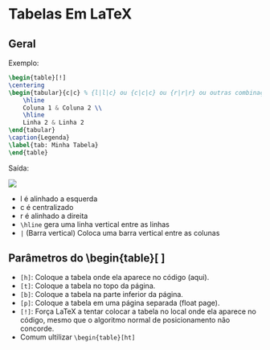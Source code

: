 # Tabelas Em LaTeX
## Geral
Exemplo:
```latex
\begin{table}[!]
\centering
\begin{tabular}{c|c} % {l|l|c} ou {c|c|c} ou {r|r|r} ou outras combinações, | são as barras verticais
	\hline
	Coluna 1 & Coluna 2 \\
	\hline
	Linha 2 & Linha 2
\end{tabular}
\caption{Legenda}
\label{tab: Minha Tabela}
\end{table}
```
Saída:

![](https://i.imgur.com/AP9cCpq.png)

- l é alinhado a esquerda 
- c é centralizado
- r é alinhado a direita
- `\hline` gera uma linha vertical entre as linhas
- `|` (Barra vertical) Coloca uma barra vertical entre as colunas
## Parâmetros do \\begin{table}[ ]

- `[h]`: Coloque a tabela onde ela aparece no código (aqui).
- `[t]`: Coloque a tabela no topo da página.
- `[b]`: Coloque a tabela na parte inferior da página.
- `[p]`: Coloque a tabela em uma página separada (float page).
- `[!]`: Força LaTeX a tentar colocar a tabela no local onde ela aparece no código, mesmo que o algoritmo normal de posicionamento não concorde.
- Comum ultilizar `\begin{table}[ht]`

